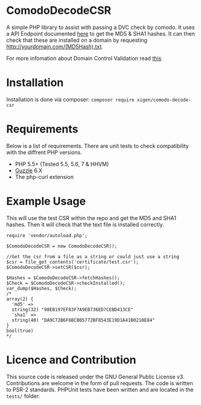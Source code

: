 # ComodoDecodeCSR
A simple PHP library to assist with passing a DVC check by comodo. It uses a API
Endpoint documented [here](https://goo.gl/pZOWhL)
to get the MD5 & SHA1 hashes. It can then check that these are installed on a
domain by requesting http://yourdomain.com/(MD5Hash).txt.

For more infomation about Domain Control Validation read [this](https://goo.gl/7jDJWW)

# Installation
Installation is done via composer:
`composer require xigen/comodo-decode-csr`

# Requirements
Below is a list of requirements. There are unit tests to check compatibility with
the diffrent PHP versions.

- PHP 5.5+ (Tested 5.5, 5.6, 7 & HHVM)
- [Guzzle](https://github.com/guzzle/guzzle) 6.X
- The php-curl extension

# Example Usage
This will use the test CSR within the repo and get the MD5 and SHA1 hashes. Then
it will check that the text file is installed correctly.
```
require 'vendor/autoload.php';

$ComodoDecodeCSR = new ComodoDecodeCSR();

//Get the csr from a file as a string or could just use a string
$csr = file_get_contents('certificate/test.csr');
$ComodoDecodeCSR->setCSR($csr);

$Hashes = $ComodoDecodeCSR->fetchHashes();
$Check = $ComodoDecodeCSR->checkInstalled();
var_dump($Hashes, $Check);
/*
array(2) {
  'md5' =>
  string(32) "98EB197EF83F7A9EB736ED7CEBD413CE"
  'sha1' =>
  string(40) "DA9C72B6F6BCB05772BF8543E19D1A41B0210E84"
}
bool(true)
*/
```

# Licence and Contribution
This source code is released under the GNU General Public License v3. Contributions
are welcome in the form of pull requests. The code is written to PSR-2 standards.
PHPUnit tests have been written and are located in the `tests/` folder.
